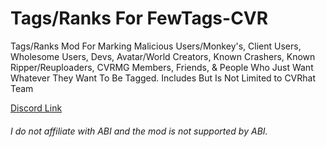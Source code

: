 # Tags/Ranks For FewTags-CVR
Tags/Ranks Mod For Marking Malicious Users/Monkey's, Client Users, Wholesome Users, Devs, Avatar/World Creators, Known Crashers, Known Ripper/Reuploaders, CVRMG Members, Friends, & People Who Just Want Whatever They Want To Be Tagged. Includes But Is Not Limited to CVRhat Team

[Discord Link](discord.gg/EN4RrZR)
###### I do not affiliate with ABI and the mod is not supported by ABI.
